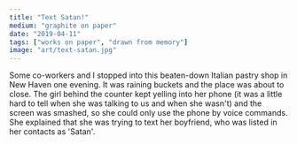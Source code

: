 ```yaml
---
title: "Text Satan!"
medium: "graphite on paper"
date: "2019-04-11"
tags: ["works on paper", "drawn from memory"]
image: "art/text-satan.jpg"
---
```

Some co-workers and I stopped into this beaten-down Italian pastry shop in New Haven one evening. It was raining buckets and the place was about to close. The girl behind the counter kept yelling into her phone (it was a little hard to tell when she was talking to us and when she wasn't) and the screen was smashed, so she could only use the phone by voice commands. She explained that she was trying to text her boyfriend, who was listed in her contacts as 'Satan'.
